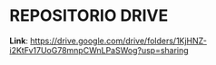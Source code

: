 # REPOSITORIO DRIVE
**Link**: https://drive.google.com/drive/folders/1KjHNZ-i2KtFv17UoG78mnpCWnLPaSWog?usp=sharing